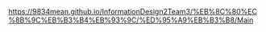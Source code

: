 https://9834mean.github.io/InformationDesign2Team3/%EB%8C%80%EC%8B%9C%EB%B3%B4%EB%93%9C/%ED%95%A9%EB%B3%B8/Main
